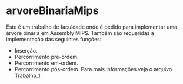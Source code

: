 # arvoreBinariaMips
Este é um trabalho de faculdade onde é pedido para implementar uma árvore binária em Assembly MIPS.
Também são requeridas a implementação das seguintes funções:
- Inserção.
- Percorrimento pré-ordem.
- Percorrimento em-ordem.
- Percorrimento pós-ordem.
Para mais informações veja o arquivo [Trabalho_1](https://github.com/fvvsantana/arvoreBinariaMips/blob/master/Trabalho_1.pdf).
